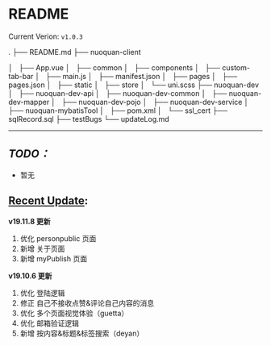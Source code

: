 README
======
Current Verion: `v1.0.3`

.
├── README.md
├── nuoquan-client

│   ├── App.vue
│   ├── common
│   ├── components
│   ├── custom-tab-bar
│   ├── main.js
│   ├── manifest.json
│   ├── pages
│   ├── pages.json
│   ├── static
│   ├── store
│   └── uni.scss
├── nuoquan-dev
│   ├── nuoquan-dev-api
│   ├── nuoquan-dev-common
│   ├── nuoquan-dev-mapper
│   ├── nuoquan-dev-pojo
│   ├── nuoquan-dev-service
│   ├── nuoquan-mybatisTool
│   ├── pom.xml
│   └── ssl_cert
├── sqlRecord.sql
├── testBugs
└── updateLog.md
******
## *TODO：* ##
- 暂无

## [Recent Update](./updateLog.md): ##
**v19.11.8 更新**
1. 优化 personpublic 页面
2. 新增 关于页面
3. 新增 myPublish 页面

**v19.10.6 更新**
1. 优化 登陆逻辑
2. 修正 自己不接收点赞&评论自己内容的消息
3. 优化 多个页面视觉体验（guetta）
4. 优化 邮箱验证逻辑
5. 新增 按内容&标题&标签搜索（deyan）
